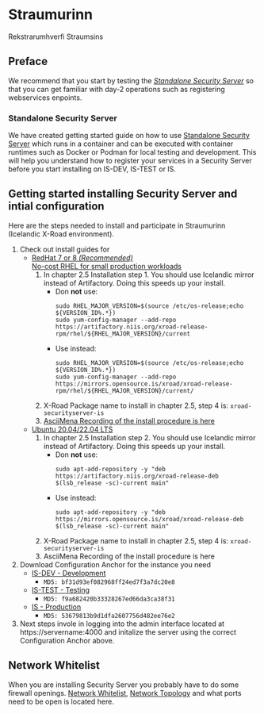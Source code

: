 # Straumurinn
Rekstrarumhverfi Straumsins

## Preface

We recommend that you start by testing the [*Standalone Security Server*](https://github.com/digitaliceland/Straumurinn/blob/master/DOC/Manuals/standalone_security_server_tutorial.md) so that you can get familiar with day-2 operations such as registering webservices enpoints.

### Standalone Security Server

We have created getting started guide on how to use [Standalone Security Server](https://github.com/digitaliceland/Straumurinn/blob/master/DOC/Manuals/standalone_security_server_tutorial.md) which runs in a container and can be executed with container runtimes such as Docker or Podman for local testing  and development. This will help you understand how to register your services in a Security Server before you start installing on IS-DEV, IS-TEST or IS.

## Getting started installing Security Server and intial configuration
Here are the steps needed to install and participate in Straumurinn (Icelandic X-Road environment).
1. Check out install guides for
    - [RedHat 7 or 8 *(Recommended)*](https://github.com/nordic-institute/X-Road/blob/develop/doc/Manuals/ig-ss_x-road_v6_security_server_installation_guide_for_rhel.md)<br>
    [No-cost RHEL for small production workloads](https://www.redhat.com/en/blog/new-year-new-red-hat-enterprise-linux-programs-easier-ways-access-rhel)
        1. In chapter 2.5 Installation step 1. You should use Icelandic mirror instead of Artifactory. Doing this speeds up your install.
            * Don __not__ use: 
                ```shell
                sudo RHEL_MAJOR_VERSION=$(source /etc/os-release;echo ${VERSION_ID%.*})
                sudo yum-config-manager --add-repo https://artifactory.niis.org/xroad-release-rpm/rhel/${RHEL_MAJOR_VERSION}/current
                ```
            * Use instead: 
                ```shell
                sudo RHEL_MAJOR_VERSION=$(source /etc/os-release;echo ${VERSION_ID%.*})
                sudo yum-config-manager --add-repo https://mirrors.opensource.is/xroad/xroad-release-rpm/rhel/${RHEL_MAJOR_VERSION}/current/
                ```
        2. X-Road Package name to install in chapter 2.5, step 4 is: `xroad-securityserver-is`
        3. [AsciiMena Recording of the install procedure is here](https://asciinema.org/a/xQIsVCnYL0sq9eOKgIzddqXHB)
    - [Ubuntu 20.04/22.04 LTS](https://github.com/nordic-institute/X-Road/blob/develop/doc/Manuals/ig-ss_x-road_v6_security_server_installation_guide.md)
        1. In chapter 2.5 Installation step 2. You should use Icelandic mirror instead of Artifactory. Doing this speeds up your install.
            * Don __not__ use: 
                ```shell
                sudo apt-add-repository -y "deb https://artifactory.niis.org/xroad-release-deb $(lsb_release -sc)-current main"
                ```
            * Use instead: 
                ```shell
                sudo apt-add-repository -y "deb https://mirrors.opensource.is/xroad/xroad-release-deb $(lsb_release -sc)-current main"
                ```
        2. X-Road Package name to install in chapter 2.5, step 4 is: `xroad-securityserver-is`
        3. AsciiMena Recording of the install procedure is here
2. Download Configuration Anchor for the instance you need
    - [IS-DEV - Development](Anchor/IS-DEV/configuration_anchor_IS-DEV.xml)
        - `MD5: bf31d93ef082968ff24ed7f3a7dc20e8`
    - [IS-TEST - Testing](Anchor/IS-TEST/configuration_anchor_IS-TEST.xml)
        - `MD5: f9a682420b33328267ed66da3ca38f31`
    - [IS - Production](Anchor/IS/configuration_anchor_IS.xml)
        - `MD5: 53679813b9d1dfa2607756d482ee76e2`
3. Next steps invole in logging into the admin interface located at https://servername:4000 and initalize the server using the correct Configuration Anchor above.

## Network Whitelist

When you are installing Security Server you probably have to do some firewall openings. [Network Whitelist](https://github.com/digitaliceland/Straumurinn/blob/master/DOC/Manuals/ig-ss-security_server_install_guide.md#231-icelandic-x-road-network-whitelist), [Network Topology](https://github.com/digitaliceland/Straumurinn/blob/master/DOC/Manuals/ig-ss-security_server_install_guide.md#23-network-diagram) and what ports need to be open is located here.
